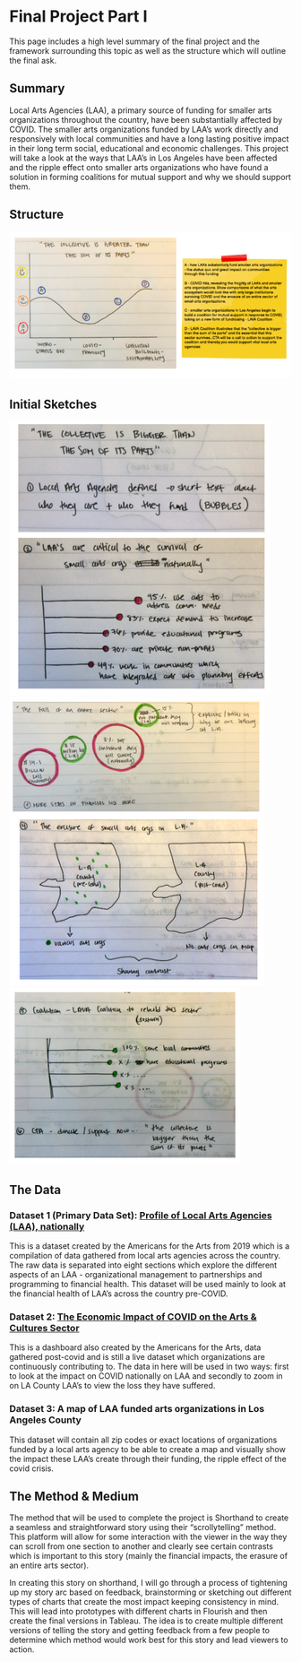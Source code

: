 # Final Project Part I

This page includes a high level summary of the final project and the framework surrounding this topic as well as the structure which will outline the final ask. 

## Summary

Local Arts Agencies (LAA), a primary source of funding for smaller arts organizations throughout the country, have been substantially affected by COVID. 
The smaller arts organizations funded by LAA’s work directly and responsively with local communities and have a long lasting positive impact in their long term social, educational and economic challenges. 
This project will take a look at the ways that LAA’s in Los Angeles have been affected and the ripple effect onto smaller arts organizations who have found a solution in forming coalitions for mutual support and why we should support them. 

## Structure

<img src="./TSWD_Final Part I_sketch 1.png">

## Initial Sketches

<img src="./TSWD_Final Part I_sketch 2.png">

<img src="./TSWD_Final Part I_sketch 3.png">

<img src="./TSWD_Final Part I_sketch 4.png">

## The Data

### Dataset 1 (Primary Data Set): [Profile of Local Arts Agencies (LAA), nationally](https://www.americansforthearts.org/by-program/networks-and-councils/local-arts-network/facts-and-figures/profile-of-local-arts-agencies)

This is a dataset created by the Americans for the Arts from 2019 which is a compilation of data gathered from local arts agencies across the country. The raw data is separated into eight sections which explore the different aspects of an LAA - organizational management to partnerships and programming to financial health. This dataset will be used mainly to look at the financial health of LAA’s across the country pre-COVID.

### Dataset 2: [The Economic Impact of COVID on the Arts & Cultures Sector](https://www.americansforthearts.org/by-topic/disaster-preparedness/the-economic-impact-of-coronavirus-on-the-arts-and-culture-sector)
This is a dashboard also created by the Americans for the Arts, data gathered post-covid and is still a live dataset which organizations are continuously contributing to. The data in here will be used in two ways: first to look at the impact on COVID nationally on LAA and secondly to zoom in on LA County LAA’s to view the loss they have suffered. 

### Dataset 3: A map of LAA funded arts organizations in Los Angeles County
This dataset will contain all zip codes or exact locations of organizations funded by a local arts agency to be able to create a map and visually show the impact these LAA’s create through their funding, the ripple effect of the covid crisis. 

## The Method & Medium

The method that will be used to complete the project is Shorthand to create a seamless and straightforward story using their “scrollytelling” method. This platform will allow for some interaction with the viewer in the way they can scroll from one section to another and clearly see certain contrasts which is important to this story (mainly the financial impacts, the erasure of an entire arts sector). 

In creating this story on shorthand, I will go through a process of tightening up my story arc based on feedback, brainstorming or sketching out different types of charts that create the most impact keeping consistency in mind. This will lead into prototypes with different charts in Flourish and then create the final versions in Tableau. The idea is to create multiple different versions of telling the story and getting feedback from a few people to determine which method would work best for this story and lead viewers to action. 


